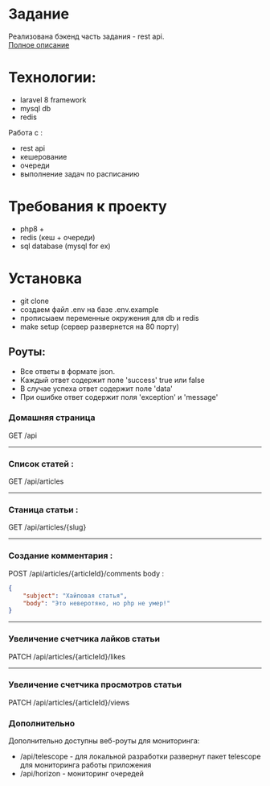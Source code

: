 # Задание   
Реализована бэкенд часть задания - rest api.   
[Полное описание](https://gist.github.com/5aava/672492097c6b2a033c2d7e0a737a643e#%D0%BC%D0%B8%D0%BD%D0%B8%D0%B0%D1%82%D1%8E%D1%80%D0%B0-%D1%81%D1%82%D0%B0%D1%82%D1%8C%D0%B8)
# Технологии:
- laravel 8 framework
- mysql db
- redis

Работа с :
- rest api
- кешерование
- очереди
- выполнение задач по расписанию
# Требования к проекту
- php8 +
- redis (кеш + очереди)
- sql database (mysql for ex)

# Установка
- git clone
- создаем файл .env на базе .env.example
- прописыаем переменные окружения для db и redis
- make setup (сервер развернется на 80 порту)   

## Роуты:
- Все ответы в формате json. 
- Каждый ответ содержит поле 'success' true  или false
- В случае успеха ответ содержит поле 'data'
- При ошибке ответ содержит поля  'exception' и 'message'

### Домашняя страница
GET /api
____
### Список статей :   
GET /api/articles
____
### Станица статьи :  
GET /api/articles/{slug}
___
### Создание комментария :   
POST /api/articles/{articleId}/comments
body : 
```json
{
	"subject": "Хайповая статья",
	"body": "Это неверотяно, но php не умер!"
}
```
____
### Увеличение счетчика лайков статьи
PATCH /api/articles/{articleId}/likes
_____
### Увеличение счетчика просмотров статьи
PATCH /api/articles/{articleId}/views
### Дополнительно
Дополнительно доступны  веб-роуты для мониторинга:
- /api/telescope - для локальной разработки развернут пакет telescope для мониторинга работы приложения
- /api/horizon - мониторинг очередей






        